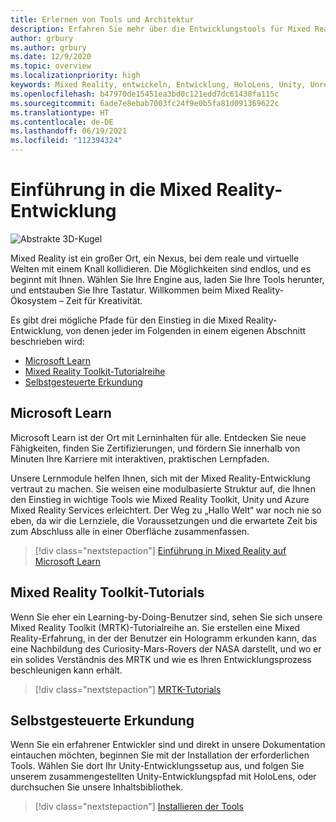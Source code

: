 ```yaml
---
title: Erlernen von Tools und Architektur
description: Erfahren Sie mehr über die Entwicklungstools für Mixed Reality, die Sie für den Einstieg in die Erstellung von Apps für HoloLens und immersive Headsets benötigen.
author: grbury
ms.author: grbury
ms.date: 12/9/2020
ms.topic: overview
ms.localizationpriority: high
keywords: Mixed Reality, entwickeln, Entwicklung, HoloLens, Unity, Unreal, DirectX, Mixed Reality-Headset, Windows Mixed Reality-Headset, Virtual Reality-Headset, was ist Virtual Reality, was ist Augmented Reality, Virtual Reality-Entwicklung, Augmented Reality-Entwicklung
ms.openlocfilehash: b47970de15451ea3bd0c121edd7dc61438fa115c
ms.sourcegitcommit: 6ade7e8ebab7003fc24f9e0b5fa81d091369622c
ms.translationtype: HT
ms.contentlocale: de-DE
ms.lasthandoff: 06/19/2021
ms.locfileid: "112394324"
---
```

# <a name="introduction-to-mixed-reality-development"></a>Einführung in die Mixed Reality-Entwicklung

![Abstrakte 3D-Kugel](images/development-hero-image.png)

Mixed Reality ist ein großer Ort, ein Nexus, bei dem reale und virtuelle Welten mit einem Knall kollidieren. Die Möglichkeiten sind endlos, und es beginnt mit Ihnen. Wählen Sie Ihre Engine aus, laden Sie Ihre Tools herunter, und entstauben Sie Ihre Tastatur. Willkommen beim Mixed Reality-Ökosystem – Zeit für Kreativität.

Es gibt drei mögliche Pfade für den Einstieg in die Mixed Reality-Entwicklung, von denen jeder im Folgenden in einem eigenen Abschnitt beschrieben wird:
* [Microsoft Learn](#microsoft-learn)
* [Mixed Reality Toolkit-Tutorialreihe](#mixed-reality-toolkit-tutorials)
* [Selbstgesteuerte Erkundung](#self-guided-exploration)

## <a name="microsoft-learn"></a>Microsoft Learn

Microsoft Learn ist der Ort mit Lerninhalten für alle. Entdecken Sie neue Fähigkeiten, finden Sie Zertifizierungen, und fördern Sie innerhalb von Minuten Ihre Karriere mit interaktiven, praktischen Lernpfaden.

Unsere Lernmodule helfen Ihnen, sich mit der Mixed Reality-Entwicklung vertraut zu machen. Sie weisen eine modulbasierte Struktur auf, die Ihnen den Einstieg in wichtige Tools wie Mixed Reality Toolkit, Unity und Azure Mixed Reality Services erleichtert. Der Weg zu „Hallo Welt“ war noch nie so eben, da wir die Lernziele, die Voraussetzungen und die erwartete Zeit bis zum Abschluss alle in einer Oberfläche zusammenfassen.

> [!div class="nextstepaction"]
> [Einführung in Mixed Reality auf Microsoft Learn](/learn/modules/intro-to-mixed-reality)

## <a name="mixed-reality-toolkit-tutorials"></a>Mixed Reality Toolkit-Tutorials

Wenn Sie eher ein Learning-by-Doing-Benutzer sind, sehen Sie sich unsere Mixed Reality Toolkit (MRTK)-Tutorialreihe an. Sie erstellen eine Mixed Reality-Erfahrung, in der der Benutzer ein Hologramm erkunden kann, das eine Nachbildung des Curiosity-Mars-Rovers der NASA darstellt, und wo er ein solides Verständnis des MRTK und wie es Ihren Entwicklungsprozess beschleunigen kann erhält.

> [!div class="nextstepaction"]
> [MRTK-Tutorials](unity/tutorials/mr-learning-base-01.md)

## <a name="self-guided-exploration"></a>Selbstgesteuerte Erkundung

Wenn Sie ein erfahrener Entwickler sind und direkt in unsere Dokumentation eintauchen möchten, beginnen Sie mit der Installation der erforderlichen Tools. Wählen Sie dort Ihr Unity-Entwicklungssetup aus, und folgen Sie unserem zusammengestellten Unity-Entwicklungspfad mit HoloLens, oder durchsuchen Sie unsere Inhaltsbibliothek.

> [!div class="nextstepaction"]
> [Installieren der Tools](install-the-tools.md)
